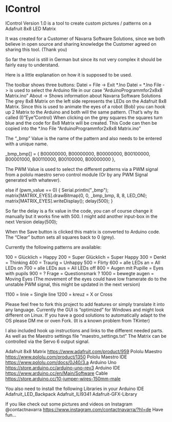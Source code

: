 # IControl
IControl Version 1.0 is a tool to create custom pictures / patterns on a Adafruit 8x8 LED Matrix

It was created for a Customer of Navarra Software Solutions, since we both believe in open source and sharing knowledge the Customer agreed on sharing this tool. (Thank you)

So far the tool is still in German but since its not very complex it should be fairly easy to understand.

Here is a little explanation on how it is supposed to be used.

The toolbar shows three buttons:
Datei = File -> Exit
*.Ino Datei = *.Ino File -> is used to select the Arduino file in our case “ArduinoProgrammfor2x8x8 Matrix.ino”
About -> Shows information about Navarra Software Solutions
The grey 8x8 Matrix on the left side represents the LEDs on the Adafruit 8x8 Matrix.
Since this is used to animate the eyes of a robot (Bob) you can hook up 2 Matrix to the Arduino and both will the same pattern. (That’s why its called (I)”Eye”Control)
When clicking on the grey squares the squares turn blue and the code for 8x8 Matrix will be created.
This Code can then be copied into the *.Ino File “ArduinoProgrammfor2x8x8 Matrix.ino”

The “_bmp” Value is the name of the pattern and also needs to be entered with a unique name.

_bmp_bmp[] =
 { 
B00000000, 
B00000000, 
B00000000, 
B00100000, 
B00001000, 
B00110000, 
B00100000, 
B00000000
},


The PWM Value is used to select the different patterns via a PWM signal from a pololu maestro servo control module (Or by any PWM Signal generated with whatever).


else if (pwm_value == 0) 
  { 
    Serial.println("_bmp"); 
    matrix[MATRIX_EYES].drawBitmap(0, 0, _bmp_bmp, 8, 8, LED_ON); 
    matrix[MATRIX_EYES].writeDisplay(); 
    delay(500); 
   }


So far the delay is a fix value in the code, you can of course change it manually but it works fine with 500. I might add another input-box in the next Version
delay(500);

When the Save button is clicked this matrix is converted to Arduino code.
The “Clear” button sets all squares back to 0 (grey).

Currently the following patterns are available:

100 = Glücklich = Happy
200 = Super Glücklich = Super Happy
300 = Denkt = Thinking
400 = Traurig = Unhappy
500 = Flirty
600 = alle LEDs an = All LEDs on
700 = alle LEDs aus = All LEDs off
800 = Augen mit Pupille = Eyes with pupils
900 = ? Frage = Questionsmark ?
1000 = bewegte augen = Moving Eyes (The movement of the eyes could have low framerate do to the unstable PWM signal, this might be updated in the next version)

1100 = linie = Single line
1200 = kreuz = X or Cross

Please feel free to fork this project to add features or simply translate it into any language.
Currently the GUI is “optimized” for Windows and might look different on Linux. If you have a good solutions to automatically adapt to the OS please DM me or oven Fork. (It is a known problem from TKinter)

I also included hook up instructions and links to the different needed parts.
As well as the Maestro settings file “maestro_settings.txt” The Matrix can be controlled via the Servo 6 output signal.

Adafruit 8x8 Matrix https://www.adafruit.com/product/959
Pololu Maestro      https://www.pololu.com/product/1350
Pololu Maestro IDE  https://www.pololu.com/docs/0J40/3.a
Arduino Uno         https://store.arduino.cc/arduino-uno-rev3
Arduino IDE         https://www.arduino.cc/en/Main/Software
Cable               https://store.arduino.cc/10-jumper-wires-150mm-male

You also need to install the following Libraries in your Arduino IDE
Adafruit_LED_Backpack
Adafruit_ILI9341
Adafruit-GFX-Library

If you like check out some pictures and videos on Instagram @contactnavarra
https://www.instagram.com/contactnavarra/?hl=de
Have fun...

